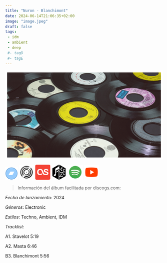 ```yaml
---
title: "Nuron - Blanchimont"
date: 2024-06-14T21:06:35+02:00
image: "image.jpeg"
draft: false
tags:
 - idm
 - ambient
 - deep
 #- tagD
 #- tagE
---
```

![cover](image.jpeg (Nuron - Blanchimont))
 
[![bandcamp](../links/svg/bandcamp.png (bandcamp))](https://nuron.bandcamp.com/album/blanchimont)
[![discogs](../links/svg/discogs.png (discogs))](https://www.discogs.com/master/3473254)
[![lastfm](../links/svg/lastfm.png (lastfm))]()
[![musicbrainz](../links/svg/musicbrainz.png (musicbrainz))](https://musicbrainz.org/release/35f38c9a-4a48-485d-9f85-08f984e1a926)
[![spotify](../links/svg/spotify.png (putify))]()
[![youtube](../links/svg/youtube.png (youtube))](https://www.youtube.com/playlist?list=PL2JZvV2hE_C-8ezWg_hpYK-suaMwcb35g)
 
> Información del álbum facilitada por discogs.com:

*Fecha de lanzamiento*: 2024

*Géneros*: Electronic

*Estilos*: Techno, Ambient, IDM

*Tracklist:*

  A1. Stavelot    5:19

  A2. Masta    6:46

  B3. Blanchimont    5:56

